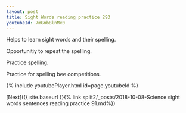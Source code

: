```yaml
---
layout: post
title: Sight Words reading practice 293
youtubeId: 7mGnbBlnMx0
---
```

 
 
Helps to learn sight words and their spelling.

Opportunitiy to repeat the spelling. 

Practice spelling. 
 
Practice for spelling bee competitions. 
 
{% include youtubePlayer.html id=page.youtubeId %}
 
 

[Next]({{ site.baseurl }}{% link  split2/_posts/2018-10-08-Science sight words sentences reading practice 91.md%})
 
